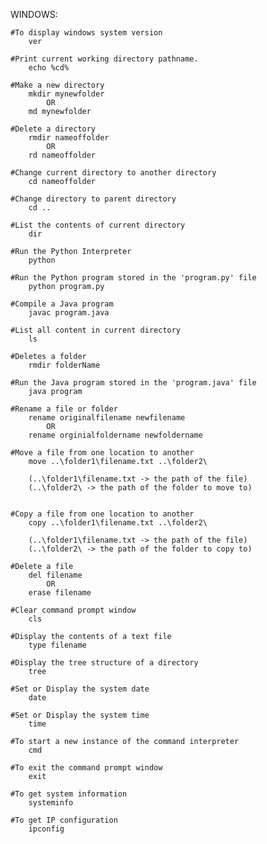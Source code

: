 WINDOWS:

	#To display windows system version
		ver
		
	#Print current working directory pathname.
		echo %cd%

	#Make a new directory
		mkdir mynewfolder
			OR
		md mynewfolder
	
	#Delete a directory
		rmdir nameoffolder
			OR
		rd nameoffolder

	#Change current directory to another directory
		cd nameoffolder

	#Change directory to parent directory
		cd ..

	#List the contents of current directory
		dir

	#Run the Python Interpreter
		python

	#Run the Python program stored in the 'program.py' file
		python program.py
		
	#Compile a Java program
		javac program.java

	#List all content in current directory
		ls

	#Deletes a folder
		rmdir folderName
    
	#Run the Java program stored in the 'program.java' file
		java program

	#Rename a file or folder
		rename originalfilename newfilename
			OR
		rename orginialfoldername newfoldername
		
	#Move a file from one location to another
		move ..\folder1\filename.txt ..\folder2\     
		
		(..\folder1\filename.txt -> the path of the file)
		(..\folder2\ -> the path of the folder to move to)
		
	
	#Copy a file from one location to another
		copy ..\folder1\filename.txt ..\folder2\
		
		(..\folder1\filename.txt -> the path of the file)
		(..\folder2\ -> the path of the folder to copy to)
		
	#Delete a file
		del filename
			OR
		erase filename
	
	#Clear command prompt window
		cls
		
	#Display the contents of a text file
		type filename
	
	#Display the tree structure of a directory
		tree
		
	#Set or Display the system date
		date
		
	#Set or Display the system time
		time
		
	#To start a new instance of the command interpreter
		cmd
		
	#To exit the command prompt window
		exit
		
	#To get system information
		systeminfo
		
	#To get IP configuration
		ipconfig
	
